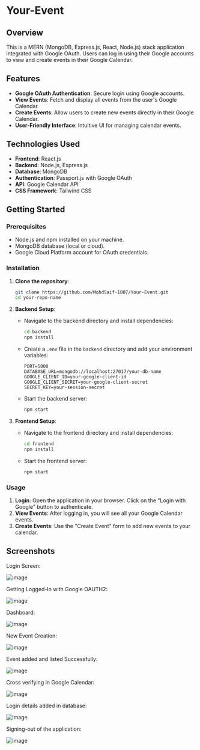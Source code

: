 # Your-Event

## Overview

This is a MERN (MongoDB, Express.js, React, Node.js) stack application integrated with Google OAuth. Users can log in using their Google accounts to view and create events in their Google Calendar.

## Features

- **Google OAuth Authentication**: Secure login using Google accounts.
- **View Events**: Fetch and display all events from the user's Google Calendar.
- **Create Events**: Allow users to create new events directly in their Google Calendar.
- **User-Friendly Interface**: Intuitive UI for managing calendar events.

## Technologies Used

- **Frontend**: React.js
- **Backend**: Node.js, Express.js
- **Database**: MongoDB
- **Authentication**: Passport.js with Google OAuth
- **API**: Google Calendar API
- **CSS Framework**: Tailwind CSS 

## Getting Started

### Prerequisites

- Node.js and npm installed on your machine.
- MongoDB database (local or cloud).
- Google Cloud Platform account for OAuth credentials.

### Installation

1. **Clone the repository**:

   ```bash
   git clone https://github.com/MohdSaif-1807/Your-Event.git
   cd your-repo-name
   ```

2. **Backend Setup**:

   - Navigate to the backend directory and install dependencies:

     ```bash
     cd backend
     npm install
     ```

   - Create a `.env` file in the `backend` directory and add your environment variables:

     ```plaintext
     PORT=5000
     DATABASE_URL=mongodb://localhost:27017/your-db-name
     GOOGLE_CLIENT_ID=your-google-client-id
     GOOGLE_CLIENT_SECRET=your-google-client-secret
     SECRET_KEY=your-session-secret
     ```

   - Start the backend server:

     ```bash
     npm start
     ```

3. **Frontend Setup**:

   - Navigate to the frontend directory and install dependencies:

     ```bash
     cd frontend
     npm install
     ```

   - Start the frontend server:

     ```bash
     npm start
     ```

### Usage

1. **Login**: Open the application in your browser. Click on the "Login with Google" button to authenticate.
2. **View Events**: After logging in, you will see all your Google Calendar events.
3. **Create Events**: Use the "Create Event" form to add new events to your calendar.

## Screenshots

Login Screen:

![image](https://github.com/user-attachments/assets/e243f150-db31-4fae-aefe-0d483c5ae49e)


Getting Logged-In with Google OAUTH2:

![image](https://github.com/user-attachments/assets/609aeab8-3400-49ce-ae2f-f7defbb33602)


Dashboard:

![image](https://github.com/user-attachments/assets/2edaa037-16ff-47dc-90fc-6705f8712b56)


New Event Creation:

![image](https://github.com/user-attachments/assets/720eb3ab-04dc-4b1f-af63-8fc15b6ada58)


Event added and listed Successfully:

![image](https://github.com/user-attachments/assets/6d1c88ce-6c5f-4afd-847b-66e631fb4978)


Cross verifying in Google Calendar:

![image](https://github.com/user-attachments/assets/dfd58872-cd50-4aef-aeb2-23a53d698a82)


Login details added in database:

![image](https://github.com/user-attachments/assets/c5ee667b-97e5-4af2-a56b-11569a60a8e3)


Signing-out of the application:

![image](https://github.com/user-attachments/assets/54cf3729-83e8-406d-8829-37b6e4873b96)








